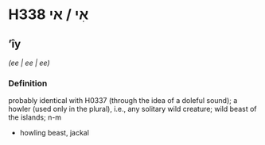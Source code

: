 # H338 אִי / אי

## ʼîy

_(ee | ee | ee)_

### Definition

probably identical with H0337 (through the idea of a doleful sound); a howler (used only in the plural), i.e., any solitary wild creature; wild beast of the islands; n-m

- howling beast, jackal
